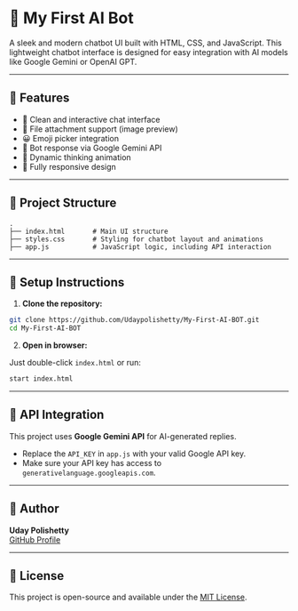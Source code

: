 # 🤖 My First AI Bot

A sleek and modern chatbot UI built with HTML, CSS, and JavaScript. This lightweight chatbot interface is designed for easy integration with AI models like Google Gemini or OpenAI GPT.

---

## 🚀 Features

- 💬 Clean and interactive chat interface
- 📎 File attachment support (image preview)
- 😀 Emoji picker integration
- 🤖 Bot response via Google Gemini API
- 🔄 Dynamic thinking animation
- 📱 Fully responsive design

---

## 📁 Project Structure

```
.
├── index.html       # Main UI structure
├── styles.css       # Styling for chatbot layout and animations
├── app.js           # JavaScript logic, including API interaction
```

---

## 🔧 Setup Instructions

1. **Clone the repository:**

```bash
git clone https://github.com/Udaypolishetty/My-First-AI-BOT.git
cd My-First-AI-BOT
```

2. **Open in browser:**

Just double-click `index.html` or run:

```bash
start index.html
```

---

## 🔐 API Integration

This project uses **Google Gemini API** for AI-generated replies.

- Replace the `API_KEY` in `app.js` with your valid Google API key.
- Make sure your API key has access to `generativelanguage.googleapis.com`.

---

## 🙌 Author

**Uday Polishetty**  
[GitHub Profile](https://github.com/Udaypolishetty)

---

## 📄 License

This project is open-source and available under the [MIT License](LICENSE).

